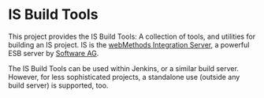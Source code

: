 # IS Build Tools

This project provides the IS Build Tools: A collection of tools, and utilities
for building an IS project. IS is the [webMethods Integration Server](https://www.softwareag.com/en_corporate/platform/integration-apis/webmethods-integration.html), a powerful ESB server by [Software AG](https://www.softwareag.com).

The IS Build Tools can be used within Jenkins, or a similar build server. However,
for less sophisticated projects, a standalone use (outside any build server) is
supported, too.

